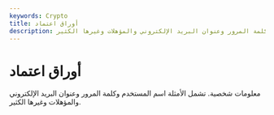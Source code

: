 ```yaml
---
keywords: Crypto
title: أوراق اعتماد
description: أوراق اعتماد. معلومات شخصية. تشمل الأمثلة اسم المستخدم وكلمة المرور وعنوان البريد الإلكتروني والمؤهلات وغيرها الكثير.
---
```


# أوراق اعتماد
معلومات شخصية. تشمل الأمثلة اسم المستخدم وكلمة المرور وعنوان البريد الإلكتروني والمؤهلات وغيرها الكثير.

